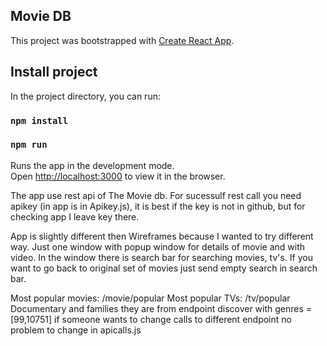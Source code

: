 ## Movie DB

This project was bootstrapped with [Create React App](https://github.com/facebook/create-react-app).

## Install project

In the project directory, you can run:

### `npm install`

### `npm run`
Runs the app in the development mode.<br />
Open [http://localhost:3000](http://localhost:3000) to view it in the browser.

The app use rest api of The Movie db. For sucessulf rest call you need apikey (in app is in Apikey.js), it is best if the key is not in github, but for checking app I leave key there. 

App is slightly different then Wireframes because I wanted to try different way. Just one window with popup window for details of movie and with video.
In the window there is search bar for searching movies, tv's. If you want to go back to original set of movies just send empty search in search bar. 

Most popular movies: /movie/popular
Most popular TVs: /tv/popular
Documentary and families they are from endpoint discover with genres =[99,10751]
if someone wants to change calls to different endpoint no problem to change in apicalls.js

